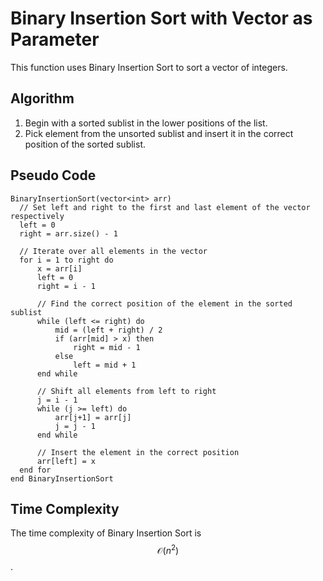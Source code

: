 

# Binary Insertion Sort with Vector<int> as Parameter 
This function uses Binary Insertion Sort to sort a vector of integers.

## Algorithm
1. Begin with a sorted sublist in the lower positions of the list.
2. Pick element from the unsorted sublist and insert it in the correct position of the sorted sublist.

## Pseudo Code
```
BinaryInsertionSort(vector<int> arr)
  // Set left and right to the first and last element of the vector respectively
  left = 0
  right = arr.size() - 1
  
  // Iterate over all elements in the vector
  for i = 1 to right do
      x = arr[i]
      left = 0
      right = i - 1
 
      // Find the correct position of the element in the sorted sublist
      while (left <= right) do
          mid = (left + right) / 2
          if (arr[mid] > x) then
              right = mid - 1
          else
              left = mid + 1
      end while
 
      // Shift all elements from left to right
      j = i - 1
      while (j >= left) do
          arr[j+1] = arr[j]
          j = j - 1
      end while
 
      // Insert the element in the correct position
      arr[left] = x
  end for
end BinaryInsertionSort
```

## Time Complexity
The time complexity of Binary Insertion Sort is $$\mathcal{O}(n^2)$$.